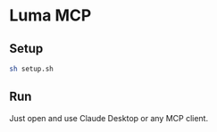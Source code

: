# Luma MCP

## Setup

```bash
sh setup.sh
```

## Run

Just open and use Claude Desktop or any MCP client.
